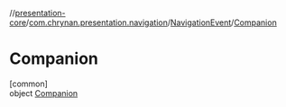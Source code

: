 //[presentation-core](../../../../index.md)/[com.chrynan.presentation.navigation](../../index.md)/[NavigationEvent](../index.md)/[Companion](index.md)

# Companion

[common]\
object [Companion](index.md)
